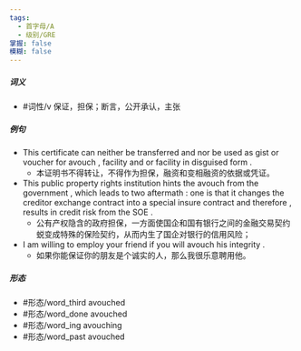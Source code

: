 ```yaml
---
tags:
  - 首字母/A
  - 级别/GRE
掌握: false
模糊: false
---
```

##### 词义
- #词性/v  保证，担保；断言，公开承认，主张
##### 例句
- This certificate can neither be transferred and nor be used as gist or voucher for avouch , facility and or facility in disguised form .
	- 本证明书不得转让，不得作为担保，融资和变相融资的依据或凭证。
- This public property rights institution hints the avouch from the government , which leads to two aftermath : one is that it changes the creditor exchange contract into a special insure contract and therefore , results in credit risk from the SOE .
	- 公有产权隐含的政府担保，一方面使国企和国有银行之间的金融交易契约蜕变成特殊的保险契约，从而内生了国企对银行的信用风险；
- I am willing to employ your friend if you will avouch his integrity .
	- 如果你能保证你的朋友是个诚实的人，那么我很乐意聘用他。
##### 形态
- #形态/word_third avouched
- #形态/word_done avouched
- #形态/word_ing avouching
- #形态/word_past avouched
